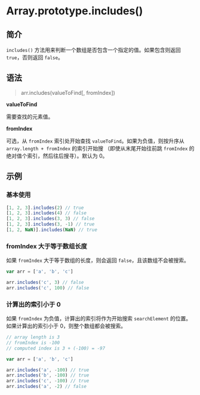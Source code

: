 # Array.prototype.includes()

## 简介

`includes()` 方法用来判断一个数组是否包含一个指定的值。如果包含则返回 `true`，否则返回 `false`。

## 语法

> arr.includes(valueToFind\[, fromIndex\])

**valueToFind**

需要查找的元素值。

**fromIndex**

可选，从 `fromIndex` 索引处开始查找 `valueToFind`。如果为负值，则按升序从 `array.length + fromIndex` 的索引开始搜 （即使从末尾开始往前跳 `fromIndex` 的绝对值个索引，然后往后搜寻）。默认为 0。

## 示例

### 基本使用

```javascript
[1, 2, 3].includes(2) // true
[1, 2, 3].includes(4) // false
[1, 2, 3].includes(3, 3) // false
[1, 2, 3].includes(3, -1) // true
[1, 2, NaN)].includes(NaN) // true
```

### fromIndex 大于等于数组长度

如果 `fromIndex` 大于等于数组的长度，则会返回 `false`，且该数组不会被搜索。

```javascript
var arr = ['a', 'b', 'c']

arr.includes('c', 3) // false
arr.includes('c', 100) // false
```

### 计算出的索引小于 0

如果 `fromIndex` 为负值，计算出的索引将作为开始搜索 `searchElement` 的位置。如果计算出的索引小于 0，则整个数组都会被搜索。

```javascript
// array length is 3
// fromIndex is -100
// computed index is 3 + (-100) = -97

var arr = ['a', 'b', 'c']

arr.includes('a', -100) // true
arr.includes('b', -100) // true
arr.includes('c', -100) // true
arr.includes('a', -2) // false
```
